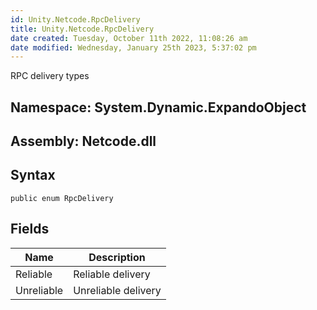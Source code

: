 ```yaml
---
id: Unity.Netcode.RpcDelivery
title: Unity.Netcode.RpcDelivery
date created: Tuesday, October 11th 2022, 11:08:26 am
date modified: Wednesday, January 25th 2023, 5:37:02 pm
---
```


<div class="markdown level0 summary">

RPC delivery types

</div>

<div class="markdown level0 conceptual">

</div>

## **Namespace**: System.Dynamic.ExpandoObject

## **Assembly**: Netcode.dll

## Syntax

``` lang-csharp
public enum RpcDelivery
```

## Fields

| Name       | Description         |
|------------|---------------------|
| Reliable   | Reliable delivery   |
| Unreliable | Unreliable delivery |
